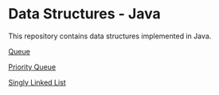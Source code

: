 # Data Structures - Java

This repository contains data structures implemented in Java.

[Queue](../master/Queue.java) 

[Priority Queue](../master/PriorityQueue.java)

[Singly Linked List](../master/SinglyLinkedList.java)
